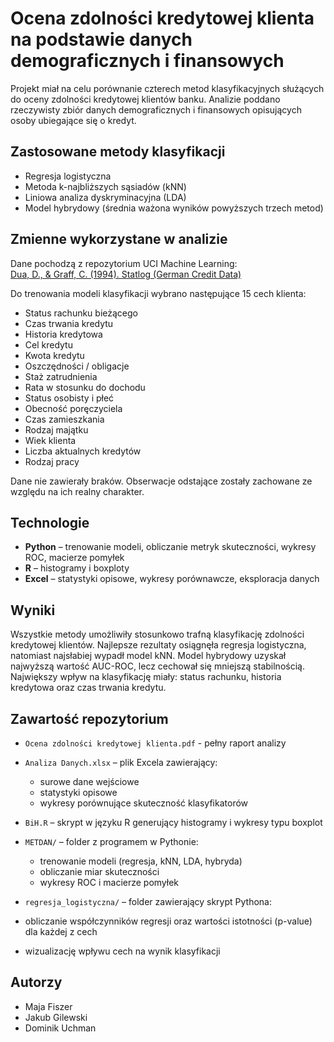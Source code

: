 # Ocena zdolności kredytowej klienta na podstawie danych demograficznych i finansowych

Projekt miał na celu porównanie czterech metod klasyfikacyjnych służących do oceny zdolności kredytowej klientów banku. Analizie poddano rzeczywisty zbiór danych demograficznych i finansowych opisujących osoby ubiegające się o kredyt.


## Zastosowane metody klasyfikacji

- Regresja logistyczna  
- Metoda k-najbliższych sąsiadów (kNN)  
- Liniowa analiza dyskryminacyjna (LDA)  
- Model hybrydowy (średnia ważona wyników powyższych trzech metod)


## Zmienne wykorzystane w analizie

Dane pochodzą z repozytorium UCI Machine Learning:  
[Dua, D., & Graff, C. (1994). Statlog (German Credit Data)](https://archive.ics.uci.edu/dataset/144/statlog+german+credit+data)

Do trenowania modeli klasyfikacji wybrano następujące 15 cech klienta:

- Status rachunku bieżącego  
- Czas trwania kredytu  
- Historia kredytowa  
- Cel kredytu  
- Kwota kredytu  
- Oszczędności / obligacje  
- Staż zatrudnienia  
- Rata w stosunku do dochodu  
- Status osobisty i płeć  
- Obecność poręczyciela  
- Czas zamieszkania  
- Rodzaj majątku  
- Wiek klienta  
- Liczba aktualnych kredytów  
- Rodzaj pracy  

Dane nie zawierały braków. Obserwacje odstające zostały zachowane ze względu na ich realny charakter.


## Technologie

- **Python** – trenowanie modeli, obliczanie metryk skuteczności, wykresy ROC, macierze pomyłek  
- **R** – histogramy i boxploty  
- **Excel** – statystyki opisowe, wykresy porównawcze, eksploracja danych


## Wyniki

Wszystkie metody umożliwiły stosunkowo trafną klasyfikację zdolności kredytowej klientów. Najlepsze rezultaty osiągnęła regresja logistyczna, natomiast najsłabiej wypadł model kNN. Model hybrydowy uzyskał najwyższą wartość AUC-ROC, lecz cechował się mniejszą stabilnością. Największy wpływ na klasyfikację miały: status rachunku, historia kredytowa oraz czas trwania kredytu.

## Zawartość repozytorium

- `Ocena zdolności kredytowej klienta.pdf` - pełny raport analizy
  
- `Analiza Danych.xlsx` – plik Excela zawierający:
  - surowe dane wejściowe  
  - statystyki opisowe  
  - wykresy porównujące skuteczność klasyfikatorów  

- `BiH.R` – skrypt w języku R generujący histogramy i wykresy typu boxplot  

- `METDAN/` – folder z programem w Pythonie:
  - trenowanie modeli (regresja, kNN, LDA, hybryda)  
  - obliczanie miar skuteczności  
  - wykresy ROC i macierze pomyłek

-  `regresja_logistyczna/` – folder zawierający skrypt Pythona:
  - obliczanie współczynników regresji oraz wartości istotności (p-value) dla każdej z cech
  - wizualizację wpływu cech na wynik klasyfikacji


## Autorzy

- Maja Fiszer  
- Jakub Gilewski  
- Dominik Uchman  
